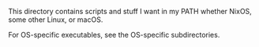 This directory contains scripts and stuff I want in my PATH whether NixOS, some
other Linux, or macOS.

For OS-specific executables, see the OS-specific subdirectories.
